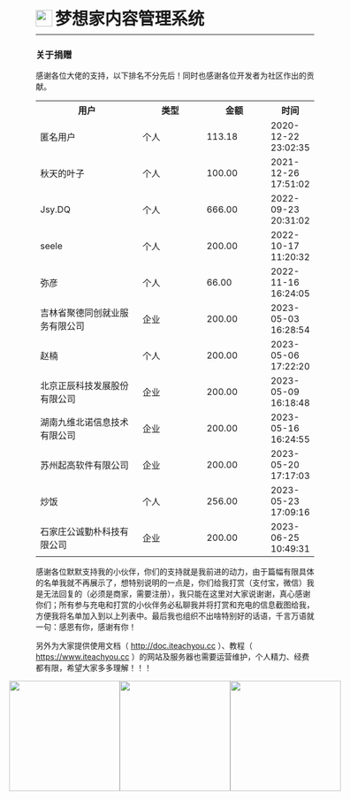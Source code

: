 <div style="display: flex;">
	<img src="https://oss.iteachyou.cc/logo.png" height="30" />
	<div style="margin-left: 5px; font-size: 30px; line-height: 30px; font-weight: bold;">梦想家内容管理系统</div>
</div>

----------
### 关于捐赠
感谢各位大佬的支持，以下排名不分先后！同时也感谢各位开发者为社区作出的贡献。

<table style="width: 100%; border-collapse: collapse;">
	<tr>
		<th width="50%">用户</th>
        <th style="min-width: 100px;">类型</th>
		<th style="min-width: 100px;">金额</th>
		<th width="200">时间</th>
	</tr>
    <tr>
		<td>匿名用户</td>
        <td>个人</td>
		<td>113.18</td>
		<td>2020-12-22 23:02:35</td>
	</tr>
	<tr>
		<td>秋天的叶子</td>
        <td>个人</td>
		<td>100.00</td>
		<td>2021-12-26 17:51:02</td>
	</tr>
    <tr>
		<td>Jsy.DQ</td>
        <td>个人</td>
		<td>666.00</td>
		<td>2022-09-23 20:31:02</td>
	</tr>
    <tr>
		<td>seele</td>
        <td>个人</td>
		<td>200.00</td>
		<td>2022-10-17 11:20:32</td>
	</tr>
    <tr>
		<td>弥彦</td>
        <td>个人</td>
		<td>66.00</td>
		<td>2022-11-16 16:24:05</td>
	</tr>
    <tr>
		<td>吉林省聚德同创就业服务有限公司</td>
		<td>企业</td>
		<td>200.00</td>
		<td>2023-05-03 16:28:54</td>
	</tr>
    <tr>
		<td>赵楠</td>
		<td>个人</td>
		<td>200.00</td>
		<td>2023-05-06 17:22:20</td>
	</tr>
    <tr>
		<td>北京正辰科技发展股份有限公司</td>
		<td>企业</td>
		<td>200.00</td>
		<td>2023-05-09 16:18:48</td>
	</tr>
    <tr>
		<td>湖南九维北诺信息技术有限公司</td>
		<td>企业</td>
		<td>200.00</td>
		<td>2023-05-16 16:24:55</td>
	</tr>
    <tr>
		<td>苏州起高软件有限公司</td>
		<td>企业</td>
		<td>200.00</td>
		<td>2023-05-20 17:17:03</td>
	</tr>
    <tr>
		<td>炒饭</td>
		<td>个人</td>
		<td>256.00</td>
		<td>2023-05-23 17:09:16</td>
	</tr>
    <tr>
		<td>石家庄公诚勤朴科技有限公司</td>
		<td>企业</td>
		<td>200.00</td>
		<td>2023-06-25 10:49:31</td>
	</tr>
</table>

感谢各位默默支持我的小伙伴，你们的支持就是我前进的动力，由于篇幅有限具体的名单我就不再展示了，想特别说明的一点是，你们给我打赏（支付宝，微信）我是无法回复的（必须是商家，需要注册），我只能在这里对大家说谢谢，真心感谢你们；所有参与充电和打赏的小伙伴务必私聊我并将打赏和充电的信息截图给我，方便我将名单加入到以上列表中。最后我也组织不出啥特别好的话语，千言万语就一句：感恩有你，感谢有你！

另外为大家提供使用文档（ http://doc.iteachyou.cc ）、教程（ https://www.iteachyou.cc ）的网站及服务器也需要运营维护，个人精力、经费都有限，希望大家多多理解！！！<center>
<div style="display: flex; justify-content: center;">
    <img src="http://oss.iteachyou.cc/20201201174329.png" width="200" />
    <img src="http://oss.iteachyou.cc/20201201174339.jpg" width="200" />
    <img src="https://oss.iteachyou.cc/20230327163517.jpg" width="200" />
</div>
